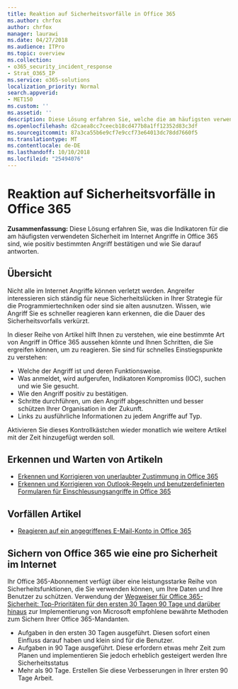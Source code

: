 ```yaml
---
title: Reaktion auf Sicherheitsvorfälle in Office 365
ms.author: chrfox
author: chrfox
manager: laurawi
ms.date: 04/27/2018
ms.audience: ITPro
ms.topic: overview
ms.collection:
- o365_security_incident_response
- Strat_O365_IP
ms.service: o365-solutions
localization_priority: Normal
search.appverid:
- MET150
ms.custom: ''
ms.assetid: ''
description: Diese Lösung erfahren Sie, welche die am häufigsten verwendeten Sicherheit im Internet-Angriffen in Office 365 und wie Sie auf diese reagieren aussehen könnte
ms.openlocfilehash: d2caea8cc7ceecb18cd477b8a1ff12352d83c3df
ms.sourcegitcommit: 87a3ca55b6e9cf7e9ccf73e64013dc78dd7660f5
ms.translationtype: MT
ms.contentlocale: de-DE
ms.lasthandoff: 10/10/2018
ms.locfileid: "25494076"
---
```

# <a name="office-365-security-incident-response"></a>Reaktion auf Sicherheitsvorfälle in Office 365

 **Zusammenfassung:** Diese Lösung erfahren Sie, was die Indikatoren für die am häufigsten verwendeten Sicherheit im Internet Angriffe in Office 365 sind, wie positiv bestimmten Angriff bestätigen und wie Sie darauf antworten.
  
## <a name="overview"></a>Übersicht
Nicht alle im Internet Angriffe können verletzt werden. Angreifer interessieren sich ständig für neue Sicherheitslücken in Ihrer Strategie für die Programmiertechniken oder sind sie alten ausnutzen. Wissen, wie Angriff Sie es schneller reagieren kann erkennen, die die Dauer des Sicherheitsvorfalls verkürzt.

In dieser Reihe von Artikel hilft Ihnen zu verstehen, wie eine bestimmte Art von Angriff in Office 365 aussehen könnte und Ihnen Schritten, die Sie ergreifen können, um zu reagieren. Sie sind für schnelles Einstiegspunkte zu verstehen:
 
- Welche der Angriff ist und deren Funktionsweise.
- Was anmeldet, wird aufgerufen, Indikatoren Kompromiss (IOC), suchen und wie Sie gesucht.
- Wie den Angriff positiv zu bestätigen.
- Schritte durchführen, um den Angriff abgeschnitten und besser schützen Ihrer Organisation in der Zukunft.
- Links zu ausführliche Informationen zu jedem Angriffe auf Typ.

Aktivieren Sie dieses Kontrollkästchen wieder monatlich wie weitere Artikel mit der Zeit hinzugefügt werden soll.

## <a name="detect-and-remediate-articles"></a>Erkennen und Warten von Artikeln

- [Erkennen und Korrigieren von unerlaubter Zustimmung in Office 365](detect-and-remediate-illicit-consent-grants.md)
- [Erkennen und Korrigieren von Outlook-Regeln und benutzerdefinierten Formularen für Einschleusungsangriffe in Office 365](detect-and-remediate-outlook-rules-forms-attack.md)
 
## <a name="incident-response-articles"></a>Vorfällen Artikel

- [Reagieren auf ein angegriffenes E-Mail-Konto in Office 365](responding-to-a-compromised-email-account.md)

## <a name="secure-office-365-like-a-cybersecurity-pro"></a>Sichern von Office 365 wie eine pro Sicherheit im Internet
Ihr Office 365-Abonnement verfügt über eine leistungsstarke Reihe von Sicherheitsfunktionen, die Sie verwenden können, um Ihre Daten und Ihre Benutzer zu schützen.  Verwendung der [Wegweiser für Office 365-Sicherheit: Top-Prioritäten für den ersten 30 Tagen 90 Tage und darüber hinaus](https://support.office.com/article/Office-365-security-roadmap-Top-priorities-for-the-first-30-days-90-days-and-beyond-28c86a1c-e4dd-4aad-a2a6-c768a21cb352) zur Implementierung von Microsoft empfohlene bewährte Methoden zum Sichern Ihrer Office 365-Mandanten.
- Aufgaben in den ersten 30 Tagen ausgeführt.  Diesen sofort einen Einfluss darauf haben und klein sind für die Benutzer.
- Aufgaben in 90 Tage ausgeführt. Diese erfordern etwas mehr Zeit zum Planen und implementieren Sie jedoch erheblich gesteigert werden Ihre Sicherheitsstatus
- Mehr als 90 Tage. Erstellen Sie diese Verbesserungen in Ihrer ersten 90 Tage Arbeit.






